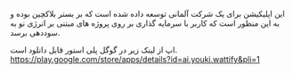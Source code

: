 این اپلیکیشن برای یک شرکت آلمانی توسعه داده شده است که بر بستر بلاکچین بوده و به این منظور است که 
کاربر با سرمایه گذاری بر روی پروژه های مبتنی بر انرژی نو به سوددهی برسد.

اپ از لینک زیر در گوگل پلی استور قابل دانلود است.
<https://play.google.com/store/apps/details?id=ai.youki.wattify&pli=1>
